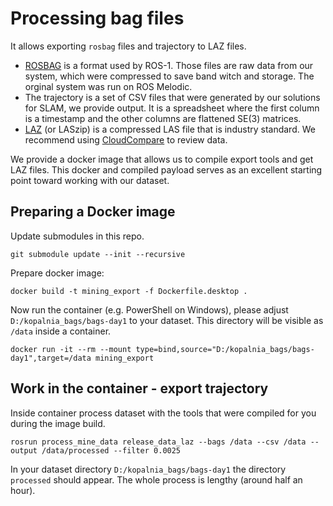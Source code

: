 # Processing bag files
It allows exporting `rosbag` files and trajectory to LAZ files.
 - [ROSBAG](http://wiki.ros.org/rosbag) is a format used by ROS-1. Those files are raw data from our system, which were compressed to save band witch and storage. The orginal system was run on ROS Melodic.
 - The trajectory is a set of CSV files that were generated by our solutions for SLAM, we provide output. 
   It is a spreadsheet where the first column is a timestamp and the other columns are flattened SE(3) matrices.
 - [LAZ](https://manifold.net/doc/mfd9/las,_laz_lidar.htm) (or LASzip) is a compressed LAS file that is industry standard. We recommend using [CloudCompare](https://github.com/cloudcompare/cloudcompare) to review data. 

We provide a docker image that allows us to compile export tools and get LAZ files.
This docker and compiled payload serves as an excellent starting point toward working with our dataset.

## Preparing a Docker image
Update submodules in this repo.
```
git submodule update --init --recursive
```
Prepare docker image:
```
docker build -t mining_export -f Dockerfile.desktop .
```
Now run the container (e.g. PowerShell on Windows), please adjust `D:/kopalnia_bags/bags-day1` to your dataset.
This directory will be visible as `/data` inside a container.
```
docker run -it --rm --mount type=bind,source="D:/kopalnia_bags/bags-day1",target=/data mining_export
```

## Work in the container - export trajectory
Inside container process dataset with the tools that were compiled for you during the image build.
```
rosrun process_mine_data release_data_laz --bags /data --csv /data --output /data/processed --filter 0.0025
```
In your dataset directory `D:/kopalnia_bags/bags-day1` the directory `processed` should appear.
The whole process is lengthy (around half an hour).

